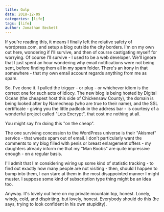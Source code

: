 ```yaml
---
title: Gulp
date: 2018-12-09
categories: [life]
tags: [life]
author: Jonathan Beckett
---
```


If you're reading this, it means I finally left the relative safety of wordpress.com, and setup a blog outside the city borders. I'm on my own out here, wondering if I'll survive, and then of course castigating myself for worrying. Of course I'll survive - I used to be a web developer. We'll ignore that I just spent an hour wondering why email notifications were not being sent, before finding them all in my spam folder. There's an irony in that somewhere - that my own email account regards anything from me as spam.

So. I've done it. I pulled the trigger - or plug - or whichever idiom is the correct one for such acts of idiocy. The new blog is being hosted by Digital Ocean (the cheapest host this side of Chickensaw County), the domain is being looked after by Namecheap (who are true to their name), and the SSL certificate - giving you the little padlock in the address bar - is courtesy of a wonderful project called "Lets Encrypt", that cost me nothing at all.

You might say I'm doing this "on the cheap".

The one surviving concession to the WordPress universe is their "Akismet" service - that weeds spam out of email. I don't particularly want the comments to my blog filled with penis or breast enlargement offers - my daughters already inform me that my "Man Boobs" are quite impressive enough - on a regular basis.

I'll admit that I'm considering wiring up some kind of statistic tracking - to find out exactly how many people are not visiting - then, should I happen to bump into them, I can stare at them in the most disappointed manner I might muster. I suppose some kind of subscription type thing might be an idea too.

Anyway. It's lovely out here on my private mountain top, honest. Lonely, windy, cold, and dispiriting, but lovely, honest. Everybody should do this (he says, trying to look confident in his own stupidity).